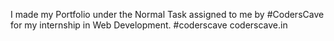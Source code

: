 I made my Portfolio under the Normal Task assigned to me by #CodersCave for my internship in Web Development.
#coderscave coderscave.in
